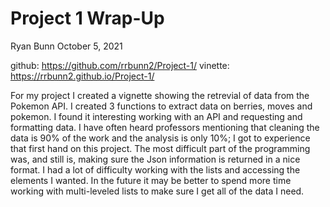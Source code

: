 Project 1 Wrap-Up
================
Ryan Bunn
October 5, 2021

github: <https://github.com/rrbunn2/Project-1/> vinette: <https://rrbunn2.github.io/Project-1/>

For my project I created a vignette showing the retrevial of data from the Pokemon API. I created 3 functions to extract data on berries, moves and pokemon. I found it interesting working with an API and requesting and formatting data. I have often heard professors mentioning that cleaning the data is 90% of the work and the analysis is only 10%; I got to experience that first hand on this project. The most difficult part of the programming was, and still is, making sure the Json information is returned in a nice format. I had a lot of difficulty working with the lists and accessing the elements I wanted. In the future it may be better to spend more time working with multi-leveled lists to make sure I get all of the data I need.
